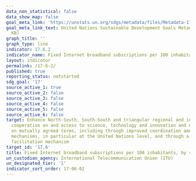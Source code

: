 ```yaml
---
data_non_statistical: false
data_show_map: false
goal_meta_link: 'https://unstats.un.org/sdgs/metadata/files/Metadata-17-06-02.pdf '
goal_meta_link_text: United Nations Sustainable Development Goals Metadata (PDF 211
  KB)
graph_title: ''
graph_type: line
indicator: 17.6.2
indicator_name: Fixed Internet broadband subscriptions per 100 inhabitants, by speed
layout: indicator
permalink: /17-6-2/
published: true
reporting_status: notstarted
sdg_goal: '17'
source_active_1: true
source_active_2: false
source_active_3: false
source_active_4: false
source_active_5: false
source_active_6: false
target: Enhance North-South, South-South and triangular regional and international
  cooperation on and access to science, technology and innovation and enhance knowledge-sharing
  on mutually agreed terms, including through improved coordination among existing
  mechanisms, in particular at the United Nations level, and through a global technology
  facilitation mechanism
target_id: '17.6'
title: Fixed Internet broadband subscriptions per 100 inhabitants, by speed
un_custodian_agency: International Telecommunication Union (ITU)
un_designated_tier: '1'
indicator_sort_order: 17-06-02
---
```

